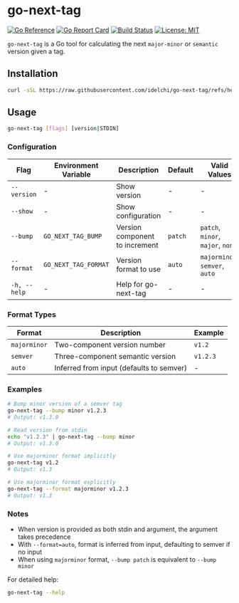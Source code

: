 # go-next-tag

[![Go Reference](https://pkg.go.dev/badge/github.com/idelchi/go-next-tag.svg)](https://pkg.go.dev/github.com/idelchi/go-next-tag)
[![Go Report Card](https://goreportcard.com/badge/github.com/idelchi/go-next-tag)](https://goreportcard.com/report/github.com/idelchi/go-next-tag)
[![Build Status](https://github.com/idelchi/go-next-tag/actions/workflows/github-actions.yml/badge.svg)](https://github.com/idelchi/go-next-tag/actions/workflows/github-actions.yml/badge.svg)
[![License: MIT](https://img.shields.io/badge/License-MIT-yellow.svg)](https://opensource.org/licenses/MIT)

`go-next-tag` is a Go tool for calculating the next `major-minor` or `semantic` version given a tag.

## Installation

```sh
curl -sSL https://raw.githubusercontent.com/idelchi/go-next-tag/refs/heads/main/install.sh | sh -s -- -d ~/.local/bin
```

## Usage

```sh
go-next-tag [flags] [version|STDIN]
```

### Configuration

| Flag         | Environment Variable | Description                    | Default | Valid Values                      |
| ------------ | -------------------- | ------------------------------ | ------- | --------------------------------- |
| `--version`  | -                    | Show version                   | -       | -                                 |
| `--show`     | -                    | Show configuration             | -       | -                                 |
| `--bump`     | `GO_NEXT_TAG_BUMP`   | Version component to increment | `patch` | `patch`, `minor`, `major`, `none` |
| `--format`   | `GO_NEXT_TAG_FORMAT` | Version format to use          | `auto`  | `majorminor`, `semver`, `auto`    |
| `-h, --help` | -                    | Help for go-next-tag           | -       | -                                 |

### Format Types

| Format       | Description                              | Example  |
| ------------ | ---------------------------------------- | -------- |
| `majorminor` | Two-component version number             | `v1.2`   |
| `semver`     | Three-component semantic version         | `v1.2.3` |
| `auto`       | Inferred from input (defaults to semver) | -        |

### Examples

```sh
# Bump minor version of a semver tag
go-next-tag --bump minor v1.2.3
# Output: v1.3.0

# Read version from stdin
echo "v1.2.3" | go-next-tag --bump minor
# Output: v1.3.0

# Use majorminor format implicitly
go-next-tag v1.2
# Output: v1.3

# Use majorminor format explicitly
go-next-tag --format majorminor v1.2.3
# Output: v1.3
```

### Notes

- When version is provided as both stdin and argument, the argument takes precedence
- With `--format=auto`, format is inferred from input, defaulting to semver if no input
- When using `majorminor` format, `--bump patch` is equivalent to `--bump minor`

For detailed help:

```sh
go-next-tag --help
```
